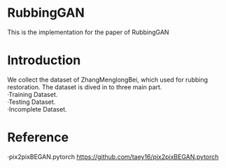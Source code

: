 # RubbingGAN
This is the implementation for the paper of RubbingGAN
# Introduction
We collect the dataset of ZhangMenglongBei, which used for rubbing restoration.
The dataset is dived in to three main part.
<Br/>
·Training Dataset.
<Br/>
·Testing Dataset.
<Br/>
·Incomplete Dataset. 
# Reference
·pix2pixBEGAN.pytorch https://github.com/taey16/pix2pixBEGAN.pytorch
